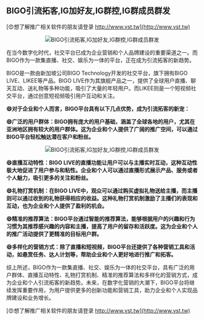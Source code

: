 ## **BIGO引流拓客,IG加好友,IG群控,IG群成员群发**

[😍想了解推广相关软件的朋友请登录 http://www.vst.tw](http://www.vst.tw)

 <center><img src="https://vst.tw/MP4/tuiguang/png/5.png" alt="BIGO引流拓客,IG加好友,IG群控,IG群成员群发"></center>

在当今数字化时代，社交平台已成为企业营销和个人品牌建设的重要渠道之一。而BIGO作为一款集直播、社交、娱乐为一体的平台，正在成为引流拓客的新趋势。

BIGO是一款由新加坡公司BIGO Technology开发的社交平台，旗下拥有BIGO LIVE、LIKEE等产品。BIGO LIVE作为其旗舰产品之一，提供了全球用户直播、聊天互动、送礼物等多种功能，吸引了大量的年轻用户。而LIKEE则是一个短视频社交平台，通过创意短视频吸引用户互动和关注。

**😄对于企业和个人而言，BIGO平台具有以下几点优势，成为引流拓客的新宠：**

**😄广泛的用户群体：BIGO拥有庞大的用户基础，涵盖了全球各地的用户，尤其在亚洲地区拥有较大的用户群体。这为企业和个人提供了广阔的推广空间，可以通过BIGO平台轻松触达潜在客户和粉丝。**

 <center><img src="https://vst.tw/MP4/tuiguang/png/4.png" alt="BIGO引流拓客,IG加好友,IG群控,IG群成员群发"></center>

**😄直播互动特性：BIGO LIVE的直播功能让用户可以与主播实时互动，这种互动性极大地促进了用户参与和粘性。企业和个人可以通过直播形式展示产品、服务或者个人魅力，吸引更多的关注和粉丝。**

**😄礼物打赏机制：在BIGO LIVE中，观众可以通过购买虚拟礼物送给主播，而主播则可以通过收到的礼物获得相应的收益。这种礼物打赏机制激励了主播们的表现和互动，也为企业和个人提供了盈利的机会。**

**😄精准的推荐算法：BIGO平台通过智能的推荐算法，能够根据用户的兴趣和行为习惯为其推荐感兴趣的内容和主播，提高了用户的留存和活跃度。这为企业和个人的推广活动提供了更精准的目标用户群。**

**😄多样化的营销方式：除了直播和短视频，BIGO平台还提供了各种营销工具和活动，如悬赏任务、达人计划等，帮助企业和个人更好地进行推广和拓客。**

综上所述，BIGO作为一款集直播、社交、娱乐为一体的社交平台，具有广泛的用户群体、直播互动特性、礼物打赏机制、精准的推荐算法和多样化的营销方式，成为企业和个人引流拓客的新趋势。未来，在数字化营销的大潮下，BIGO平台将继续发挥重要作用，为用户提供更多的创新功能和营销工具，助力企业和个人实现品牌建设和业务增长。

[😍想了解推广相关软件的朋友请登录 http://www.vst.tw](http://www.vst.tw)



